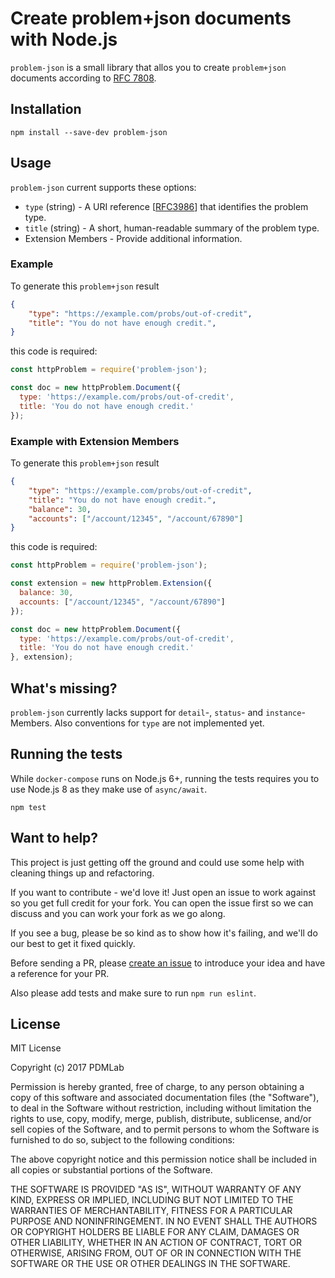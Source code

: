 # Create problem+json documents  with Node.js

`problem-json` is a small library that allos you to create `problem+json` documents according to [RFC 7808](https://tools.ietf.org/html/rfc7807).

## Installation

```
npm install --save-dev problem-json
```

## Usage

`problem-json` current supports these options:

* `type` (string) - A URI reference [[RFC3986](https://tools.ietf.org/html/rfc3986)] that identifies the problem type.
* `title` (string) - A short, human-readable summary of the problem type.
* Extension Members - Provide additional information.

### Example

To generate this `problem+json` result

```json
{
    "type": "https://example.com/probs/out-of-credit",
    "title": "You do not have enough credit.",
}
```

this code is required:

```javascript
const httpProblem = require('problem-json');

const doc = new httpProblem.Document({
  type: 'https://example.com/probs/out-of-credit',
  title: 'You do not have enough credit.'
});
```

### Example with Extension Members

To generate this `problem+json` result

```json
{
    "type": "https://example.com/probs/out-of-credit",
    "title": "You do not have enough credit.",
    "balance": 30,
    "accounts": ["/account/12345", "/account/67890"]
}

```

this code is required:

```javascript
const httpProblem = require('problem-json');

const extension = new httpProblem.Extension({
  balance: 30,
  accounts: ["/account/12345", "/account/67890"]
});

const doc = new httpProblem.Document({
  type: 'https://example.com/probs/out-of-credit',
  title: 'You do not have enough credit.'
}, extension);
```

## What's missing?

`problem-json` currently lacks support for `detail`-, `status`- and `instance`-Members. Also conventions for `type` are not implemented yet.

## Running the tests

While `docker-compose` runs on Node.js 6+, running the tests requires you to use Node.js 8 as they make use of `async/await`.

```
npm test
```

## Want to help?

This project is just getting off the ground and could use some help with cleaning things up and refactoring.

If you want to contribute - we'd love it! Just open an issue to work against so you get full credit for your fork. You can open the issue first so we can discuss and you can work your fork as we go along.

If you see a bug, please be so kind as to show how it's failing, and we'll do our best to get it fixed quickly.

Before sending a PR, please [create an issue](https://github.com/PDMLab/docker-compose/issues/new) to introduce your idea and have a reference for your PR.

Also please add tests and make sure to run `npm run eslint`.

## License

MIT License

Copyright (c) 2017 PDMLab

Permission is hereby granted, free of charge, to any person obtaining a copy
of this software and associated documentation files (the "Software"), to deal
in the Software without restriction, including without limitation the rights
to use, copy, modify, merge, publish, distribute, sublicense, and/or sell
copies of the Software, and to permit persons to whom the Software is
furnished to do so, subject to the following conditions:

The above copyright notice and this permission notice shall be included in all
copies or substantial portions of the Software.

THE SOFTWARE IS PROVIDED "AS IS", WITHOUT WARRANTY OF ANY KIND, EXPRESS OR
IMPLIED, INCLUDING BUT NOT LIMITED TO THE WARRANTIES OF MERCHANTABILITY,
FITNESS FOR A PARTICULAR PURPOSE AND NONINFRINGEMENT. IN NO EVENT SHALL THE
AUTHORS OR COPYRIGHT HOLDERS BE LIABLE FOR ANY CLAIM, DAMAGES OR OTHER
LIABILITY, WHETHER IN AN ACTION OF CONTRACT, TORT OR OTHERWISE, ARISING FROM,
OUT OF OR IN CONNECTION WITH THE SOFTWARE OR THE USE OR OTHER DEALINGS IN THE
SOFTWARE.
